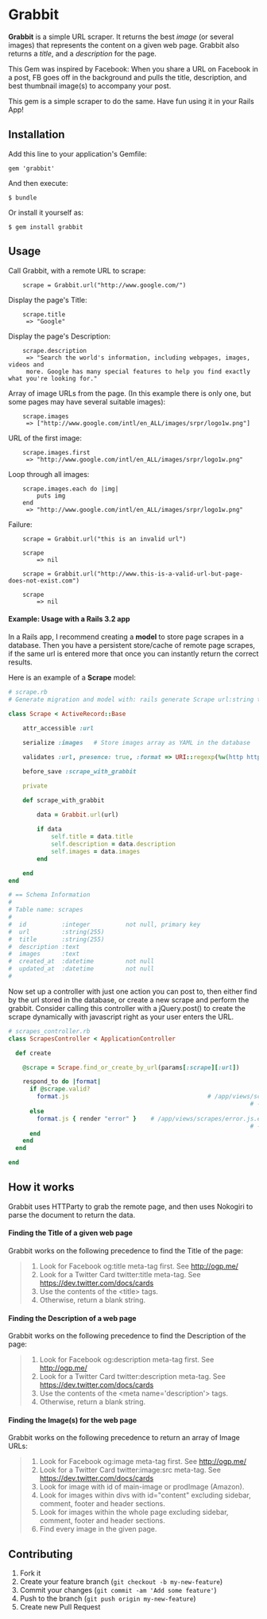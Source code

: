 # Grabbit

**Grabbit** is a simple URL scraper. 
It returns the best *image* (or several images) that represents the content on a given web page. 
Grabbit also returns a *title*, and a *description* for the page.

This Gem was inspired by Facebook: When you share a URL on Facebook in a post, FB goes off in the background and pulls the title, description, and best thumbnail image(s) to accompany your post. 

This gem is a simple scraper to do the same. Have fun using it in your Rails App!

## Installation

Add this line to your application's Gemfile:

    gem 'grabbit'

And then execute:

    $ bundle

Or install it yourself as:

    $ gem install grabbit

## Usage
		
Call Grabbit, with a remote URL to scrape:
		
		scrape = Grabbit.url("http://www.google.com/")

Display the page's Title:
		
		scrape.title 
		 => "Google"

Display the page's Description:
		
		scrape.description 
		 => "Search the world's information, including webpages, images, videos and
		 more. Google has many special features to help you find exactly what you're looking for."

Array of image URLs from the page. (In this example there is only one, but some pages may have several suitable images):
		
		scrape.images 
		 => ["http://www.google.com/intl/en_ALL/images/srpr/logo1w.png"]
		
URL of the first image:

		scrape.images.first 
		 => "http://www.google.com/intl/en_ALL/images/srpr/logo1w.png"

Loop through all images:

		scrape.images.each do |img|
			puts img
		end
		 => "http://www.google.com/intl/en_ALL/images/srpr/logo1w.png"		

Failure:
	
		scrape = Grabbit.url("this is an invalid url")
		
		scrape
			=> nil	

		scrape = Grabbit.url("http://www.this-is-a-valid-url-but-page-does-not-exist.com")
		
		scrape
			=> nil		


#### Example: Usage with a Rails 3.2 app

In a Rails app, I recommend creating a **model** to store page scrapes in a database. Then you have a persistent store/cache of remote page scrapes, if the same url is entered more that once you can instantly return the correct results. 

Here is an example of a **Scrape** model:
```ruby
# scrape.rb
# Generate migration and model with: rails generate Scrape url:string title:string description:text images:text

class Scrape < ActiveRecord::Base
	
	attr_accessible :url

	serialize :images 	# Store images array as YAML in the database

	validates :url, presence: true, :format => URI::regexp(%w(http https))

	before_save :scrape_with_grabbit

	private

	def scrape_with_grabbit

		data = Grabbit.url(url)
		
		if data
			self.title = data.title
			self.description = data.description
			self.images = data.images
		end

	end
end

# == Schema Information
#
# Table name: scrapes
#
#  id          :integer          not null, primary key
#  url         :string(255)
#  title       :string(255)
#  description :text
#  images      :text
#  created_at  :datetime         not null
#  updated_at  :datetime         not null
#
```

Now set up a controller with just one action you can post to, then either find by the url stored in the database, or create a new scrape and perform the grabbit. Consider calling this controller with a jQuery.post() to create the scrape dynamically with javascript right as your user enters the URL.

```ruby
# scrapes_controller.rb
class ScrapesController < ApplicationController

  def create

    @scrape = Scrape.find_or_create_by_url(params[:scrape][:url])

    respond_to do |format|
      if @scrape.valid?
        format.js 										# /app/views/scrapes/create.js.erb 
        															# --> Use JS to display the preview to the user.
      else
        format.js { render "error" } 	# /app/views/scrapes/error.js.erb 
        															# --> Bad URL, Cancel the AJAX loading image or whatever...
      end
    end
  end

end
```

## How it works

Grabbit uses HTTParty to grab the remote page, and then uses Nokogiri to parse the document to return the data. 

#### Finding the Title of a given web page

Grabbit works on the following precedence to find the Title of the page:

> 1. Look for Facebook og:title meta-tag first. See http://ogp.me/
> 2. Look for a Twitter Card twitter:title meta-tag. See https://dev.twitter.com/docs/cards
> 3. Use the contents of the &lt;title&gt; tags.
> 4. Otherwise, return a blank string.

#### Finding the Description of a web page

Grabbit works on the following precedence to find the Description of the page:

> 1. Look for Facebook og:description meta-tag first. See http://ogp.me/
> 2. Look for a Twitter Card twitter:description meta-tag. See https://dev.twitter.com/docs/cards
> 3. Use the contents of the &lt;meta name='description'&gt; tags.
> 4. Otherwise, return a blank string.

#### Finding the Image(s) for the web page

Grabbit works on the following precedence to return an array of Image URLs:

> 1. Look for Facebook og:image meta-tag first. See http://ogp.me/
> 2. Look for a Twitter Card twitter:image:src meta-tag. See https://dev.twitter.com/docs/cards
> 3. Look for image with id of main-image or prodImage (Amazon).
> 3. Look for images within divs with id="content" excluding sidebar, comment, footer and header sections.
> 4. Look for images within the whole page excluding sidebar, comment, footer and header sections.
> 3. Find every image in the given page.

		



## Contributing

1. Fork it
2. Create your feature branch (`git checkout -b my-new-feature`)
3. Commit your changes (`git commit -am 'Add some feature'`)
4. Push to the branch (`git push origin my-new-feature`)
5. Create new Pull Request

